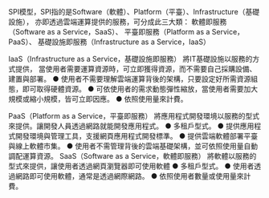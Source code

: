 SPI模型，SPI指的是Software（軟體）、Platform（平臺）、Infrastructure（基礎設施），
亦即透過雲端運算提供的服務，可分成此三大類：
	軟體即服務（Software as a Service，SaaS）、
	平臺即服務（Platform as a Service，PaaS）、
	基礎設施即服務（Infrastructure as a Service，IaaS）

IaaS（Infrastructure as a Service，基礎設施即服務）
	將IT基礎設施以服務的方式提供，
	當使用者需要運算資源時，可立即獲得資源，而不需要自己採購設備、建置與部署。
		● 使用者不需要理解雲端運算背後的架構，只要設定好所需資源組態，即可取得硬體資源。
		● 可依使用者的需求動態彈性縮放，當使用者需要加大規模或縮小規模，皆可立即因應。
		● 依照使用量來計費。
		
PaaS（Platform as a Service，平臺即服務）
	將應用程式開發環境以服務的型式來提供。讓開發人員透過網路就能開發應用程式。
		● 多租戶型式。
		● 提供應用程式開發環境與管理工具，支援網頁應用程式開發標準。
		● 提供雲端軟體部署平臺與線上軟體市集。
		● 使用者不需管理背後的雲端基礎架構，並可依照使用量自動調配運算資源。
SaaS（Software as a Service，軟體即服務）
	將軟體以服務的型式來提供，讓使用者透過網頁瀏覽器即可使用軟體
		● 多租戶型式。
		● 使用者透過網路即可使用軟體，通常是透過網際網路。
		● 依照使用者數量或使用量來計費。

